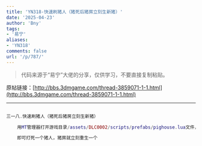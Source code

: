 ```yaml
---
title: 'YN318-快速刷猪人（猪死后猪房立刻生新猪）'
date: '2025-04-23'
author: 'Bny'
tags:
- '易宁'
aliases:
- 'YN318'
comments: false
url: '/p/787/'
---
```


> 代码来源于“易宁”大佬的分享，仅供学习，不要直接复制粘贴。

原帖链接：[http://bbs.3dmgame.com/thread-3859071-1-1.html](http://bbs.3dmgame.com/thread-3859071-1-1.html)

---

```lua  

三一八.快速刷猪人（猪死后猪房立刻生新猪）

	用MT管理器打开游戏目录/assets/DLC0002/scripts/prefabs/pighouse.lua文件，将inst.components.spawner:Configure( "pigman", TUNING.TOTAL_DAY_TIME*4)替换为inst.components.spawner:Configure( "pigman", TUNING.TOTAL_DAY_TIME*0)

	即可打死一个猪人，猪房就立刻重生一个

```  

